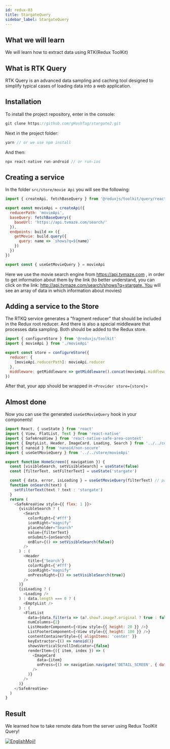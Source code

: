 ```yaml
---
id: redux-03
title: StargateQuery
sidebar_label: StargateQuery
---
```


## What we will learn

We will learn how to extract data using RTK(Redux ToolKit)

## What is RTK Query

RTK Query is an advanced data sampling and caching tool designed to simplify typical cases of loading data into a web application.


## Installation
To install the project repository, enter in the console:

```jsx
git clone https://github.com/gHashTag/stargate2.git
```
Next in the project folder:
```jsx
yarn // or we use npm install
```
And then:
```jsx
npx react-native run-android // or run-ios
```
## Creating a service

In the folder `src/store/movie Api` you will see the following:

```js
import { createApi, fetchBaseQuery } from '@reduxjs/toolkit/query/react'

export const movieApi = createApi({
  reducerPath: 'movieApi',
  baseQuery: fetchBaseQuery({
    baseUrl: 'https://api.tvmaze.com/search/'
  }),
  endpoints: build => ({
    getMovie: build.query({
      query: name => `shows?q=${name}`
    })
  })
})

export const { useGetMovieQuery } = movieApi
```
Here we use the movie search engine from https://api.tvmaze.com , in order to get information about them by the link (to better understand, you can click on the link: http://api.tvmaze.com/search/shows?q=stargate. You will see an array of data in which information about movies)

## Adding a service to the Store

The RTKQ service generates a "fragment reducer" that should be included in the Redux root reducer. And there is also a special middleware that processes data sampling. Both should be added to the Redux store.

```js
import { configureStore } from '@reduxjs/toolkit'
import { movieApi } from './movieApi'

export const store = configureStore({
  reducer: {
    [movieApi.reducerPath]: movieApi.reducer
  },
  middleware: getMiddleware => getMiddleware().concat(movieApi.middleware)
})
```
After that, your app should be wrapped in `<Provider store={store}>`

## Almost done

Now you can use the generated `useGetMovieQuery` hook in your components!

```js
import React, { useState } from 'react'
import { View, FlatList, Text } from 'react-native'
import { SafeAreaView } from 'react-native-safe-area-context'
import { EmptyList, Header, ImageCard, Loading, Search } from '../../components'
import { nanoid } from 'nanoid/non-secure'
import { useGetMovieQuery } from '../../store/movieApi'

export function HomeScreen({ navigation }) {
  const [visibleSearch, setVisibleSearch] = useState(false)
  const [filterText, setFilterText] = useState('stargate')

  const { data, error, isLoading } = useGetMovieQuery(filterText) // passing the search text
  function onSearch(text) {
    setFilterText(text ? text : 'stargate')
  }
  return (
    <SafeAreaView style={{ flex: 1 }}>
      {visibleSearch ? (
        <Search
          colorRight={'#fff'}
          iconRight="magnify"
          placeholder="Search"
          value={filterText}
          onSubmit={onSearch}
          onBlur={() => setVisibleSearch(false)}
        />
      ) : (
        <Header
          title={'Search'}
          colorRight={'#fff'}
          iconRight="magnify"
          onPressRight={() => setVisibleSearch(true)}
        />
      )}
      {isLoading ? (
        <Loading />
      ) : data.length === 0 ? (
        <EmptyList />
      ) : (
        <FlatList
          data={data.filter(a => (a?.show?.image?.original ? true : false))}
          numColumns={2}
          ListHeaderComponent={<View style={{ height: 20 }} />}
          ListFooterComponent={<View style={{ height: 100 }} />}
          contentContainerStyle={{ alignItems: 'center' }}
          keyExtractor={() => nanoid()}
          showsVerticalScrollIndicator={false}
          renderItem={({ item, index }) => (
            <ImageCard
              data={item}
              onPress={() => navigation.navigate('DETAIL_SCREEN', { data: item.show })}
            />
          )}
        />
      )}
    </SafeAreaView>
  )
}
```

## Result

We learned how to take remote data from the server using Redux ToolKit Query!

[![EnglishMoji!](/img/logo/NeuroCoder.png)](https://vk.com/neurocoder)